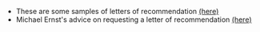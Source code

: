 * These are some samples of letters of recommendation [(here)](http://alumnus.caltech.edu/~natalia/studyinus/guide/recom/samples.htm)
* Michael Ernst's advice on requesting a letter of recommendation [(here)](http://homes.cs.washington.edu/~mernst/advice/request-recommendation.html)
